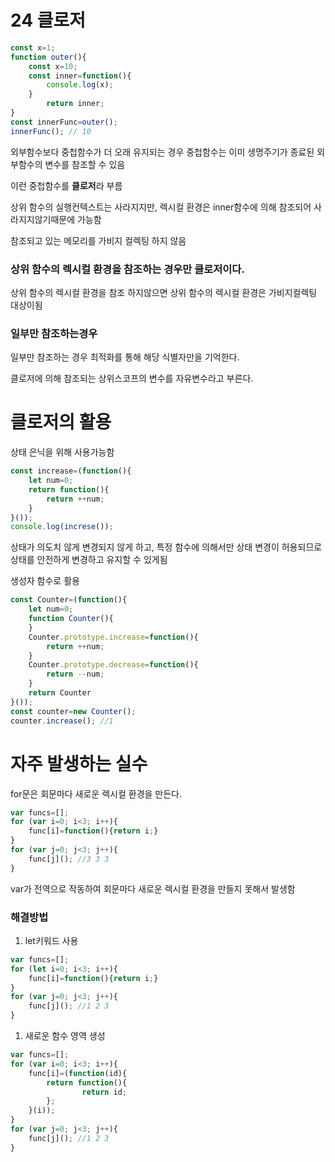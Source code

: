 # 24 클로저

```jsx
const x=1;
function outer(){
	const x=10;
	const inner=function(){
		console.log(x);
	}
		return inner;
}
const innerFunc=outer();
innerFunc(); // 10
```

외부함수보다 중첩함수가 더 오래 유지되는 경우 중첩함수는 이미 생명주기가 종료된 외부함수의 변수를 참조할 수 있음

이런 중첩함수를 **클로저**라 부름

상위 함수의 실행컨텍스트는 사라지지만, 렉시컬 환경은 inner함수에 의해 참조되어 사라지지않기때문에 가능함

참조되고 있는 메모리를 가비지 컬렉팅 하지 않음

### 상위 함수의 렉시컬 환경을 참조하는 경우만 클로저이다.

상위 함수의 렉시컬 환경을 참조 하지않으면 상위 함수의 렉시컬 환경은 가비지컬렉팅 대상이됨

### 일부만 참조하는경우

일부만 참조하는 경우 최적화를 통해 해당 식별자만을 기억한다.

클로저에 의해 참조되는 상위스코프의 변수를 자유변수라고 부른다.

# 클로저의 활용

상태 은닉을 위해 사용가능함

```jsx
const increase=(function(){
	let num=0;
	return function(){
		return ++num;
	}
}());
console.log(increse());
```

상태가 의도치 않게 변경되지 않게 하고, 특정 함수에 의해서만 상태 변경이 허용되므로 상태를 안전하게 변경하고 유지할 수 있게됨

생성자 함수로 활용

```jsx
const Counter=(function(){
	let num=0;
	function Counter(){
	}
	Counter.prototype.increase=function(){
		return ++num;
	}
	Counter.prototype.decrease=function(){
		return --num;
	}
	return Counter
}());
const counter=new Counter();
counter.increase(); //1
```

# 자주 발생하는 실수

for문은 회문마다 새로운 렉시컬 환경을 만든다.

```jsx
var funcs=[];
for (var i=0; i<3; i++){
	func[i]=function(){return i;}
}
for (var j=0; j<3; j++){
	func[j](); //3 3 3
}
```

var가 전역으로 작동하여 회문마다 새로운 렉시컬 환경을 만들지 못해서 발생함

### 해결방법

1. let키워드 사용

```jsx
var funcs=[];
for (let i=0; i<3; i++){
	func[i]=function(){return i;}
}
for (var j=0; j<3; j++){
	func[j](); //1 2 3
}
```

1. 새로운 함수 영역 생성

```jsx
var funcs=[];
for (var i=0; i<3; i++){
	func[i]=(function(id){
		return function(){
				return id;
		};
	}(i));
}
for (var j=0; j<3; j++){
	func[j](); //1 2 3
}
```